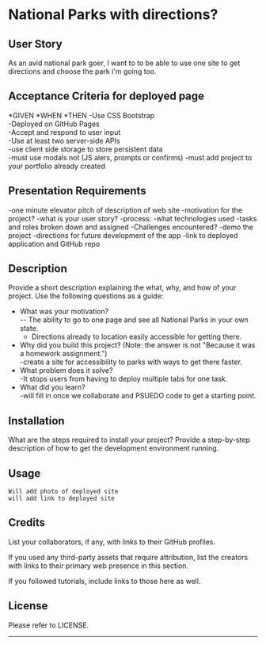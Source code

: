 # National Parks with directions? 

## User Story   

As an avid national park goer, I want to to be able to use one site to get directions and choose the park i'm going too.

## Acceptance Criteria for deployed page
*GIVEN
*WHEN
*THEN
-Use CSS Bootstrap  
-Deployed on GitHub Pages    
-Accept and respond to user input  
-Use at least two server-side APIs  
-use client side storage to store persistent data  
-must use modals not (JS alers, prompts or confirms)
-must add project to your portfolio already created  


## Presentation Requirements  
-one minute elevator pitch of description of web site
-motivation for the project?
-what is your user story?
-process:
    -what technologies used
    -tasks and roles broken down and assigned
    -Challenges encountered?
-demo the project
-directions for future development of the app
-link to deployed application and GitHub repo


## Description

Provide a short description explaining the what, why, and how of your project. Use the following questions as a guide:  

- What was your motivation?  
    -- The ability to go to one page and see all National Parks in your own state.  
    - Directions already to location easily accessible for getting there.  
- Why did you build this project? (Note: the answer is not "Because it was a homework assignment.")  
    -create a site for accessibility to parks with ways to get there faster.  
- What problem does it solve?  
    -It stops users from having to deploy multiple tabs for one task.   
- What did you learn?  
    -will fill in once we collaborate and PSUEDO code to get a starting point.  

## Installation  

What are the steps required to install your project? Provide a step-by-step description of how to get the development environment running.  

## Usage  
   
    Will add photo of deployed site  
    will add link to deployed site  

## Credits  

List your collaborators, if any, with links to their GitHub profiles.  

If you used any third-party assets that require attribution, list the creators with links to their primary web presence in this section.  

If you followed tutorials, include links to those here as well.  

## License  

Please refer to LICENSE.  

---


